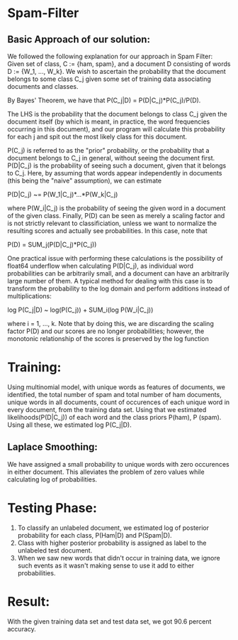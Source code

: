 # Spam-Filter


Basic Approach of our solution:
-------------------------------
We followed the following explanation for our approach in Spam Filter:
Given set of class, C := {ham, spam}, and a document D consisting of words D := {W_1, ..., W_k}. We wish to ascertain the probability that the document belongs to some class C_j given some set of training data associating documents and classes.

By Bayes' Theorem, we have that P(C_j|D) = P(D|C_j)*P(C_j)/P(D).

The LHS is the probability that the document belongs to class C_j given the document itself (by which is meant, in practice, the word frequencies occurring in this document), and our program will calculate this probability for each j and spit out the most likely class for this document.

P(C_j) is referred to as the "prior" probability, or the probability that a document belongs to C_j in general, without seeing the document first. P(D|C_j) is the probability of seeing such a document, given that it belongs to C_j. Here, by assuming that words appear independently in documents (this being the "naive" assumption), we can estimate

P(D|C_j) ~= P(W_1|C_j)*...*P(W_k|C_j)

where P(W_i|C_j) is the probability of seeing the given word in a document of the given class. Finally, P(D) can be seen as merely a scaling factor and is not strictly relevant to classificiation, unless we want to normalize the resulting scores and actually see probabilities. In this case, note that

P(D) = SUM_j(P(D|C_j)*P(C_j))

One practical issue with performing these calculations is the possibility of float64 underflow when calculating P(D|C_j), as individual word probabilities can be arbitrarily small, and a document can have an arbitrarily large number of them. A typical method for dealing with this case is to transform the probability to the log domain and perform additions instead of multiplications:

log P(C_j|D) ~ log(P(C_j)) + SUM_i(log P(W_i|C_j))

where i = 1, ..., k. Note that by doing this, we are discarding the scaling factor P(D) and our scores are no longer probabilities; however, the monotonic relationship of the scores is preserved by the log function

Training:
==========
Using multinomial model, with unique words as features of documents, we identified, the total number of spam and total number of ham documents, unique words in all documents, count of occurences of each unique word in every document, from the training data set. Using that we estimated likelihoods(P(D|C_j)) of each word and the class priors P(ham), P (spam). Using all these, we estimated log P(C_j|D).

Laplace Smoothing:
--------------------
We have assigned a small probability to unique words with zero occurences in either document. This alleviates the problem of zero values while calculating log of probabilities.

Testing Phase:
=================
1. To classify an unlabeled document, we estimated log of posterior probability for each class, P(Ham|D) and P(Spam|D).
2. Class with higher posterior probability is assigned as label to the unlabeled test document.
3. When we saw new words that didn't occur in training data, we ignore such events as it wasn't making sense to use it add to either probabilities.

Result:
=========
With the given training data set and test data set, we got 90.6 percent accuracy.
